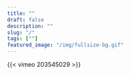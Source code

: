 ```yaml
---
title: ""
draft: false
description: ""
slug: "/"
tags: [""]
featured_image: "/img/fullsize-bg.gif"
---
```


{{< vimeo 203545029 >}}

